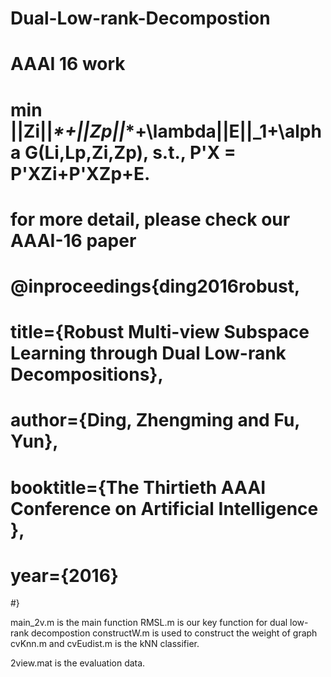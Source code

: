 # Dual-Low-rank-Decompostion
# AAAI 16 work
# min ||Zi||_*+||Zp||_*+\lambda||E||_1+\alpha G(Li,Lp,Zi,Zp), s.t., P'X = P'XZi+P'XZp+E.
# for more detail, please check our AAAI-16 paper
# @inproceedings{ding2016robust,
#   title={Robust Multi-view Subspace Learning through Dual Low-rank Decompositions},
#   author={Ding, Zhengming and Fu, Yun},
#   booktitle={The Thirtieth AAAI Conference on Artificial Intelligence },
#   year={2016}
#}


main_2v.m is the main function
RMSL.m is our key function for dual low-rank decompostion
constructW.m is used to construct the weight of graph
cvKnn.m and cvEudist.m is the kNN classifier.

2view.mat is the evaluation data.
